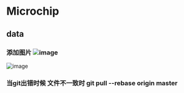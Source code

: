 # Microchip
## data
### 添加图片  ![image](https://github.com/ButBueatiful/dotvim/raw/master/screenshots/vim-screenshot.jpg)
![image](https://github.com/wushulu/Microchip/blob/master/%E5%9B%BE%E7%89%87/MCLV-2.png)
###  当git出错时候 文件不一致时  git pull --rebase origin master
